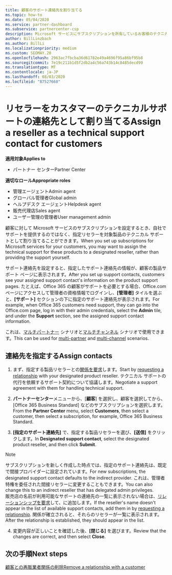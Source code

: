 ```yaml
---
title: 顧客のサポート連絡先を割り当てる
ms.topic: how-to
ms.date: 05/04/2020
ms.service: partner-dashboard
ms.subservice: partnercenter-csp
description: Microsoft サービスにサブスクリプションを所有しているお客様のテクニカルサポートの連絡先として、リセラーを割り当てる方法について説明します。
author: BillLinzbach
ms.author: BillLi
ms.localizationpriority: medium
ms.custom: SEOMAY.20
ms.openlocfilehash: 2963ac7fbcba36d61782e49a4696f95a86bf95b8
ms.sourcegitcommit: 7e19c211b1d5f2db2a4c56a743b14c8485decd99
ms.translationtype: MT
ms.contentlocale: ja-JP
ms.lasthandoff: 08/03/2020
ms.locfileid: "87527668"
---
```

# <a name="assign-a-reseller-as-a-technical-support-contact-for-customers"></a><span data-ttu-id="09e5a-103">リセラーをカスタマーのテクニカルサポートの連絡先として割り当てる</span><span class="sxs-lookup"><span data-stu-id="09e5a-103">Assign a reseller as a technical support contact for customers</span></span>

<span data-ttu-id="09e5a-104">**適用対象**</span><span class="sxs-lookup"><span data-stu-id="09e5a-104">**Applies to**</span></span>

- <span data-ttu-id="09e5a-105">パートナー センター</span><span class="sxs-lookup"><span data-stu-id="09e5a-105">Partner Center</span></span>

<span data-ttu-id="09e5a-106">**適切なロール**</span><span class="sxs-lookup"><span data-stu-id="09e5a-106">**Appropriate roles**</span></span>

- <span data-ttu-id="09e5a-107">管理エージェント</span><span class="sxs-lookup"><span data-stu-id="09e5a-107">Admin agent</span></span>
- <span data-ttu-id="09e5a-108">グローバル管理者</span><span class="sxs-lookup"><span data-stu-id="09e5a-108">Global admin</span></span>
- <span data-ttu-id="09e5a-109">ヘルプデスク エージェント</span><span class="sxs-lookup"><span data-stu-id="09e5a-109">Helpdesk agent</span></span>
- <span data-ttu-id="09e5a-110">販売代理店</span><span class="sxs-lookup"><span data-stu-id="09e5a-110">Sales agent</span></span>
- <span data-ttu-id="09e5a-111">ユーザー管理の管理者</span><span class="sxs-lookup"><span data-stu-id="09e5a-111">User management admin</span></span>

<span data-ttu-id="09e5a-112">顧客に対して Microsoft サービスのサブスクリプションを設定するとき、自社でサポートを提供するのではなく、指定リセラーを対象製品のテクニカル サポートとして割り当てることができます。</span><span class="sxs-lookup"><span data-stu-id="09e5a-112">When you set up subscriptions for Microsoft services for your customers, you may want to assign the technical support for these products to a designated reseller, rather than providing the support yourself.</span></span>

<span data-ttu-id="09e5a-113">サポート連絡先を設定すると、指定したサポート連絡先の情報が、顧客の製品サポート ページに表示されます。</span><span class="sxs-lookup"><span data-stu-id="09e5a-113">After you set up support contacts, customers see your assigned support contact's information on the product support pages.</span></span> <span data-ttu-id="09e5a-114">たとえば、Office 365 の顧客がサポートを必要とする場合、Office.com ページにアクセスして管理者の資格情報でログインし、**[管理者]** タイルを選ぶと、**[サポート]** セクションの下に指定のサポート連絡先が表示されます。</span><span class="sxs-lookup"><span data-stu-id="09e5a-114">For example, when Office 365 customers need support, they can go into the Office.com page, log in with their admin credentials, select the **Admin** tile, and under the **Support** section, see the assigned support contact information.</span></span>

<span data-ttu-id="09e5a-115">これは、[マルチパートナー](multipartner.md) シナリオと[マルチチャンネル](multichannel.md) シナリオで使用できます。</span><span class="sxs-lookup"><span data-stu-id="09e5a-115">This can be used for [multi-partner](multipartner.md) and [multi-channel](multichannel.md) scenarios.</span></span> 


## <a name="assign-contacts"></a><span data-ttu-id="09e5a-116">連絡先を指定する</span><span class="sxs-lookup"><span data-stu-id="09e5a-116">Assign contacts</span></span>

1.  <span data-ttu-id="09e5a-117">まず、指定する製品リセラーとの[関係を要求](request-a-relationship-with-a-customer.md)します。</span><span class="sxs-lookup"><span data-stu-id="09e5a-117">Start by [requesting a relationship](request-a-relationship-with-a-customer.md) with your designated product reseller.</span></span> <span data-ttu-id="09e5a-118">テクニカル サポートの代行を依頼するサポート契約について協議します。</span><span class="sxs-lookup"><span data-stu-id="09e5a-118">Negotiate a support agreement with them for handling technical support.</span></span>

2.  <span data-ttu-id="09e5a-119">**パートナーセンター**メニューから、[**顧客**] を選択し、顧客を選択してから、[Office 365 Business Standard] などのサブスクリプションを選択します。</span><span class="sxs-lookup"><span data-stu-id="09e5a-119">From the **Partner Center** menu, select **Customers**, then select a customer, then select a subscription, for example, Office 365 Business Standard.</span></span>

3.  <span data-ttu-id="09e5a-120">**[指定のサポート連絡先]** で、指定する製品リセラーを選び、**[送信]** をクリックします。</span><span class="sxs-lookup"><span data-stu-id="09e5a-120">In  **Designated support contact**, select the designated product reseller, and then click **Submit**.</span></span> 

   >[!NOTE]  
 ><span data-ttu-id="09e5a-121">サブスクリプションを新しく作成した時点では、指定のサポート連絡先は、既定で間接プロバイダーに設定されています。</span><span class="sxs-lookup"><span data-stu-id="09e5a-121">For new subscriptions, the designated support contact defaults to the indirect provider.</span></span> <span data-ttu-id="09e5a-122">これは、管理者特権を委任された間接リセラーに変更することもできます。</span><span class="sxs-lookup"><span data-stu-id="09e5a-122">You can also change this to an indirect reseller that has delegated admin privileges.</span></span>    
><span data-ttu-id="09e5a-123">販売店の名前が利用可能なサポートの連絡先の一覧に表示されない場合は、[リレーションシップを要求](request-a-relationship-with-a-customer.md)して、に追加します。</span><span class="sxs-lookup"><span data-stu-id="09e5a-123">If the reseller's name doesn't appear in the list of available support contacts, add them in by [requesting a relationship](request-a-relationship-with-a-customer.md).</span></span> <span data-ttu-id="09e5a-124">関係が確立されると、それらのリセラーが一覧に表示されます。</span><span class="sxs-lookup"><span data-stu-id="09e5a-124">After the relationship is established, they should appear in the list.</span></span>  

4.  <span data-ttu-id="09e5a-125">変更内容が正しいことを確認した後、**[閉じる]** を選びます。</span><span class="sxs-lookup"><span data-stu-id="09e5a-125">Review that the changes are correct, and then select **Close**.</span></span>

## <a name="next-steps"></a><span data-ttu-id="09e5a-126">次の手順</span><span class="sxs-lookup"><span data-stu-id="09e5a-126">Next steps</span></span>

[<span data-ttu-id="09e5a-127">顧客との再販業者関係の削除</span><span class="sxs-lookup"><span data-stu-id="09e5a-127">Remove a relationship with a customer</span></span>](remove-a-relationship.md)